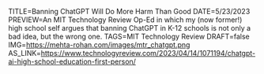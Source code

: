 TITLE=Banning ChatGPT Will Do More Harm Than Good
DATE=5/23/2023
PREVIEW=An MIT Technology Review Op-Ed in which my (now former!) high school self argues that banning ChatGPT  in K-12 schools is not only a bad idea, but the wrong one.
TAGS=MIT Technology Review
DRAFT=false
IMG=https://mehta-rohan.com/images/mtr_chatgpt.png
AS_LINK=https://www.technologyreview.com/2023/04/14/1071194/chatgpt-ai-high-school-education-first-person/
